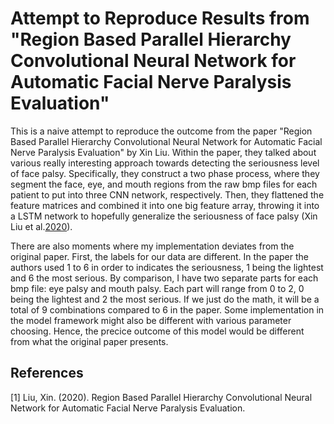 # Attempt to Reproduce Results from "Region Based Parallel Hierarchy Convolutional Neural Network for Automatic Facial Nerve Paralysis Evaluation"

This is a naive attempt to reproduce the outcome from the paper "Region Based Parallel Hierarchy Convolutional Neural Network for Automatic Facial Nerve Paralysis Evaluation" by Xin Liu. Within the paper, they talked about various really interesting approach towards detecting the seriousness level of face palsy. Specifically, they construct a two phase process, where they segment the face, eye, and mouth regions from the raw bmp files for each patient to put into three CNN network, respectively. Then, they flattened the feature matrices and combined it into one big feature array, throwing it into a LSTM network to hopefully generalize the seriousness of face palsy (Xin Liu et al.[2020](https://ieeexplore.ieee.org/document/9186079)).

There are also moments where my implementation deviates from the original paper. First, the labels for our data are different. In the paper the authors used 1 to 6 in order to indicates the seriousness, 1 being the lightest and 6 the most serious. By comparison, I have two separate parts for each bmp file: eye palsy and mouth palsy. Each part will range from 0 to 2, 0 being the lightest and 2 the most serious. If we just do the math, it will be a total of 9 combinations compared to 6 in the paper. Some implementation in the model framework might also be different with various parameter choosing. Hence, the precice outcome of this model would be different from what the original paper presents. 

## References
<a id="1">[1]</a> 
Liu, Xin. (2020). Region Based Parallel Hierarchy Convolutional
Neural Network for Automatic Facial Nerve Paralysis Evaluation.